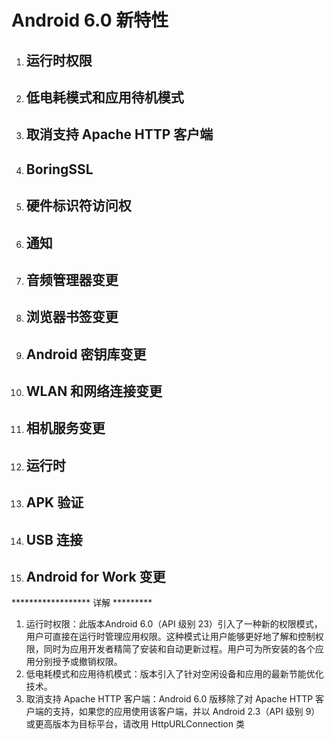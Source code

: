 # Android 6.0 新特性

1. ## 运行时权限

1. ## 低电耗模式和应用待机模式

2. ## 取消支持 Apache HTTP 客户端

3. ## BoringSSL

4. ## 硬件标识符访问权

5. ## 通知

6. ## 音频管理器变更

7. ## 浏览器书签变更

8. ## Android 密钥库变更

9. ## WLAN 和网络连接变更

10. ## 相机服务变更

11. ## 运行时

12. ## APK 验证

13. ## USB 连接

14. ## Android for Work 变更



****************** 详解  *********



1. 运行时权限：此版本Android 6.0（API 级别 23）引入了一种新的权限模式，用户可直接在运行时管理应用权限。这种模式让用户能够更好地了解和控制权限，同时为应用开发者精简了安装和自动更新过程。用户可为所安装的各个应用分别授予或撤销权限。
2. 低电耗模式和应用待机模式：版本引入了针对空闲设备和应用的最新节能优化技术。
3. 取消支持 Apache HTTP 客户端：Android 6.0 版移除了对 Apache HTTP 客户端的支持，如果您的应用使用该客户端，并以 Android 2.3（API 级别 9）或更高版本为目标平台，请改用 HttpURLConnection 类





